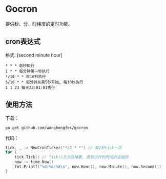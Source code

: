 # Gocron

提供秒、分、时纬度的定时功能。



## cron表达式

格式: [second minute hour]

```
* * * 每秒执行
1 * * 每分钟第一秒执行
*/10 * * 每10秒执行
5/10 * * 每分钟从第5秒开始, 每10秒执行
1 1 23 每天23:01:01执行
```

## 使用方法

下载：

```shell
go get github.com/wanghongfei/gocron
```

代码：

```go
tick, _ := NewCronTicker("*/2 * *") // 每2秒tick一次
for {
	tick.Tick() // Tick()方法会堵塞, 直到运行的时间点会返回
	now := time.Now()
	fmt.Printf("%d:%d:%d\n", now.Hour(), now.Minute(), now.Second())
}
```

